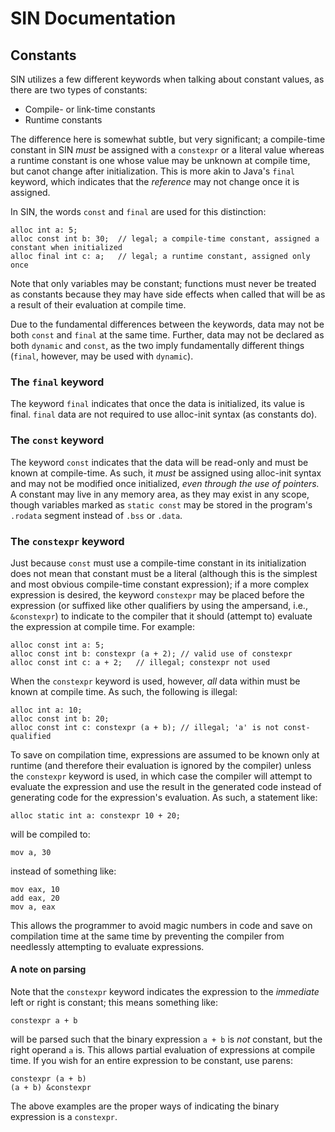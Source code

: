 # SIN Documentation

## Constants

SIN utilizes a few different keywords when talking about constant values, as there are two types of constants:

* Compile- or link-time constants
* Runtime constants

The difference here is somewhat subtle, but very significant; a compile-time constant in SIN *must* be assigned with a `constexpr` or a literal value whereas a runtime constant is one whose value may be unknown at compile time, but canot change after initialization. This is more akin to Java's `final` keyword, which indicates that the *reference* may not change once it is assigned.

In SIN, the words `const` and `final` are used for this distinction:

    alloc int a: 5;
    alloc const int b: 30;  // legal; a compile-time constant, assigned a constant when initialized
    alloc final int c: a;   // legal; a runtime constant, assigned only once

Note that only variables may be constant; functions must never be treated as constants because they may have side effects when called that will be as a result of their evaluation at compile time.

Due to the fundamental differences between the keywords, data may not be both `const` and `final` at the same time. Further, data may not be declared as both `dynamic` and `const`, as the two imply fundamentally different things (`final`, however, may be used with `dynamic`).

### The `final` keyword

The keyword `final` indicates that once the data is initialized, its value is final. `final` data are not required to use alloc-init syntax (as constants do).

### The `const` keyword

The keyword `const` indicates that the data will be read-only and must be known at compile-time. As such, it *must* be assigned using alloc-init syntax and may not be modified once initialized, *even through the use of pointers.* A constant may live in any memory area, as they may exist in any scope, though variables marked as `static const` may be stored in the program's `.rodata` segment instead of `.bss` or `.data`.

### The `constexpr` keyword

Just because `const` must use a compile-time constant in its initialization does not mean that constant must be a literal (although this is the simplest and most obvious compile-time constant expression); if a more complex expression is desired, the keyword `constexpr` may be placed before the expression (or suffixed like other qualifiers by using the ampersand, i.e., `&constexpr`) to indicate to the compiler that it should (attempt to) evaluate the expression at compile time. For example:

    alloc const int a: 5;
    alloc const int b: constexpr (a + 2); // valid use of constexpr
    alloc const int c: a + 2;   // illegal; constexpr not used

When the `constexpr` keyword is used, however, *all* data within must be known at compile time. As such, the following is illegal:

    alloc int a: 10;
    alloc const int b: 20;
    alloc const int c: constexpr (a + b); // illegal; 'a' is not const-qualified

To save on compilation time, expressions are assumed to be known only at runtime (and therefore their evaluation is ignored by the compiler) unless the `constexpr` keyword is used, in which case the compiler will attempt to evaluate the expression and use the result in the generated code instead of generating code for the expression's evaluation. As such, a statement like:

    alloc static int a: constexpr 10 + 20;

will be compiled to:

    mov a, 30    

instead of something like:

    mov eax, 10
    add eax, 20
    mov a, eax

This allows the programmer to avoid magic numbers in code and save on compilation time at the same time by preventing the compiler from needlessly attempting to evaluate expressions.

#### A note on parsing

Note that the `constexpr` keyword indicates the expression to the *immediate* left or right is constant; this means something like:

    constexpr a + b

will be parsed such that the binary expression `a + b` is *not* constant, but the right operand `a` is. This allows partial evaluation of expressions at compile time. If you wish for an entire expression to be constant, use parens:

    constexpr (a + b)
    (a + b) &constexpr

The above examples are the proper ways of indicating the binary expression is a `constexpr`.
